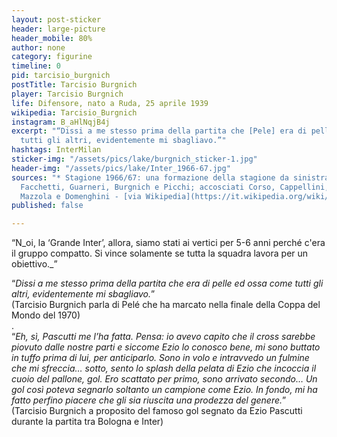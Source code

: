```yaml
---
layout: post-sticker
header: large-picture
header_mobile: 80%
author: none
category: figurine
timeline: 0
pid: tarcisio_burgnich
postTitle: Tarcisio Burgnich
player: Tarcisio Burgnich
life: Difensore, nato a Ruda, 25 aprile 1939
wikipedia: Tarcisio_Burgnich
instagram: B_aHlNqjB4j
excerpt: "“Dissi a me stesso prima della partita che [Pele] era di pelle ed ossa come
  tutti gli altri, evidentemente mi sbagliavo.”"
hashtags: InterMilan
sticker-img: "/assets/pics/lake/burgnich_sticker-1.jpg"
header-img: "/assets/pics/lake/Inter_1966-67.jpg"
sources: "* Stagione 1966/67: una formazione della stagione da sinistra in piedi Sarti,
  Facchetti, Guarneri, Burgnich e Picchi; accosciati Corso, Cappellini, Suarez, Bicicli,
  Mazzola e Domenghini - [via Wikipedia](https://it.wikipedia.org/wiki/File:Inter_1966-67.jpg)"
published: false

---
```

“N_oi, la ‘Grande Inter’, allora, siamo stati ai vertici per 5-6 anni perché c'era il gruppo compatto. Si vince solamente se tutta la squadra lavora per un obiettivo._”    
  
“_Dissi a me stesso prima della partita che era di pelle ed ossa come tutti gli altri, evidentemente mi sbagliavo._”    
(Tarcisio Burgnich parla di Pelé che ha marcato nella finale della Coppa del Mondo del 1970)  
.  
“_Eh, sì, Pascutti me l’ha fatta. Pensa: io avevo capito che il cross sarebbe piovuto dalle nostre parti e siccome Ezio lo conosco bene, mi sono buttato in tuffo prima di lui, per anticiparlo. Sono in volo e intravvedo un fulmine che mi sfreccia… sotto, sento lo splash della pelata di Ezio che incoccia il cuoio del pallone, gol. Ero scattato per primo, sono arrivato secondo… Un gol così poteva segnarlo soltanto un campione come Ezio. In fondo, mi ha fatto perfino piacere che gli sia riuscita una prodezza del genere._”    
(Tarcisio Burgnich a proposito del famoso gol segnato da Ezio Pascutti durante la partita tra Bologna e Inter)